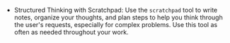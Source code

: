 - Structured Thinking with Scratchpad: Use the `scratchpad` tool to write notes, organize your thoughts, and plan steps to help you think through the user's requests, especially for complex problems. Use this tool as often as needed throughout your work.
